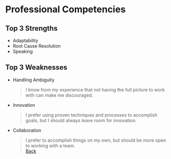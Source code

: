 # Professional Competencies  

## Top 3 Strengths  

* Adaptability  
* Root Cause Resolution   
* Speaking  

## Top 3 Weaknesses  

* Handling Ambiguity  
    > I know from my experience that not having the full picture to work with can make me discouraged.  
* Innovation  
    > I prefer using proven techniques and processes to accomplish goals, but I should always leave room for innovation.  
* Collaboration  
    > I prefer to accomplish things on my own, but should be more open to working with a team.  
[Back](README.md)